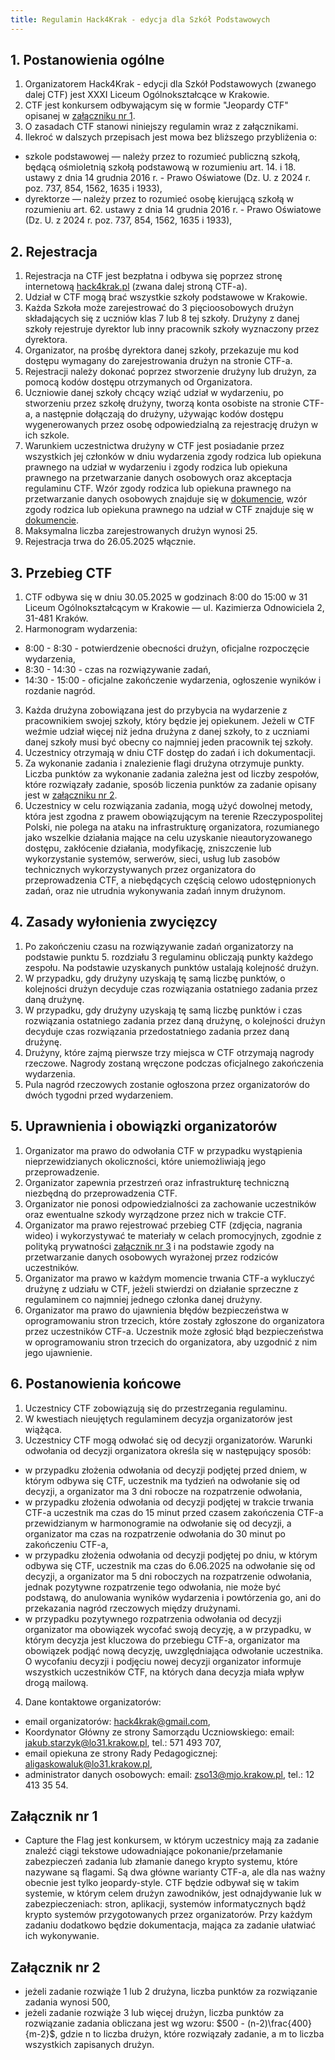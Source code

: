 ```yaml
---
title: Regulamin Hack4Krak - edycja dla Szkół Podstawowych
---
```


## 1. Postanowienia ogólne

1. Organizatorem Hack4Krak - edycji dla Szkół Podstawowych (zwanego dalej CTF) jest XXXI Liceum Ogólnokształcące w Krakowie.
2. CTF jest konkursem odbywającym się w formie "Jeopardy CTF" opisanej w [załączniku nr 1](#załącznik-nr-1).
3. O zasadach CTF stanowi niniejszy regulamin wraz z załącznikami.
4. Ilekroć w dalszych przepisach jest mowa bez bliższego przybliżenia o:

- szkole podstawowej — należy przez to rozumieć publiczną szkołą, będącą ośmioletnią szkołą podstawową w rozumieniu art. 14. i 18. ustawy z dnia 14 grudnia 2016 r. - Prawo Oświatowe (Dz. U. z 2024 r. poz. 737, 854, 1562, 1635 i 1933),
- dyrektorze — należy przez to rozumieć osobę kierującą szkołą w rozumieniu art. 62. ustawy z dnia 14 grudnia 2016 r. - Prawo Oświatowe (Dz. U. z 2024 r. poz. 737, 854, 1562, 1635 i 1933),

## 2. Rejestracja

1. Rejestracja na CTF jest bezpłatna i odbywa się poprzez stronę internetową [hack4krak.pl](https://hack4krak.pl) (zwana dalej stroną CTF-a).
2. Udział w CTF mogą brać wszystkie szkoły podstawowe w Krakowie.
3. Każda Szkoła może zarejestrować do 3 pięcioosobowych drużyn składających się z uczniów klas 7 lub 8 tej szkoły. Drużyny z danej szkoły rejestruje dyrektor lub inny pracownik szkoły wyznaczony przez dyrektora.
4. Organizator, na prośbę dyrektora danej szkoły, przekazuje mu kod dostępu wymagany do zarejestrowania drużyn na stronie CTF-a.
5. Rejestracji należy dokonać poprzez stworzenie drużyny lub drużyn, za pomocą kodów dostępu otrzymanych od Organizatora.
6. Uczniowie danej szkoły chcący wziąć udział w wydarzeniu, po stworzeniu przez szkołę drużyny, tworzą konta osobiste na stronie CTF-a, a następnie dołączają do drużyny, używając kodów dostępu wygenerowanych przez osobę odpowiedzialną za rejestrację drużyn w ich szkole.
7. Warunkiem uczestnictwa drużyny w CTF jest posiadanie przez wszystkich jej członków w dniu wydarzenia zgody rodzica lub opiekuna prawnego na udział w wydarzeniu i zgody rodzica lub opiekuna prawnego na przetwarzanie danych osobowych oraz akceptacja regulaminu CTF. Wzór zgody rodzica lub opiekuna prawnego na przetwarzanie danych osobowych znajduje się w [dokumencie](docs/Zgoda_rodzica_lub_opiekuna_prawnego_na_przetwarzanie_danych_osobowych_uczestnika_Hack4Krak_edycja_dla_szkół_podstawowych.pdf), wzór zgody rodzica lub opiekuna prawnego na udział w CTF znajduje się w [dokumencie](docs/Zgoda_rodzica_lub_opiekuna_prawnego_na_uczestnictwo_w_Hack4Krak_edycja_dla_szkół_podstawowych.pdf).
8. Maksymalna liczba zarejestrowanych drużyn wynosi 25.
9. Rejestracja trwa do 26.05.2025 włącznie.

## 3. Przebieg CTF

1. CTF odbywa się w dniu 30.05.2025 w godzinach 8:00 do 15:00 w 31 Liceum Ogólnokształcącym w Krakowie — ul. Kazimierza Odnowiciela 2, 31-481 Kraków.
2. Harmonogram wydarzenia:

- 8:00 - 8:30 - potwierdzenie obecności drużyn, oficjalne rozpoczęcie wydarzenia,
- 8:30 - 14:30 - czas na rozwiązywanie zadań,
- 14:30 - 15:00 - oficjalne zakończenie wydarzenia, ogłoszenie wyników i rozdanie nagród.

3. Każda drużyna zobowiązana jest do przybycia na wydarzenie z pracownikiem swojej szkoły, który będzie jej opiekunem. Jeżeli w CTF weźmie udział więcej niż jedna drużyna z danej szkoły, to z uczniami danej szkoły musi być obecny co najmniej jeden pracownik tej szkoły.
4. Uczestnicy otrzymają w dniu CTF dostęp do zadań i ich dokumentacji.
5. Za wykonanie zadania i znalezienie flagi drużyna otrzymuje punkty. Liczba punktów za wykonanie zadania zależna jest od liczby zespołów, które rozwiązały zadanie, sposób liczenia punktów za zadanie opisany jest w [załączniku nr 2](#załącznik-nr-2).
6. Uczestnicy w celu rozwiązania zadania, mogą użyć dowolnej metody, która jest zgodna z prawem obowiązującym na terenie Rzeczypospolitej Polski, nie polega na ataku na infrastrukturę organizatora, rozumianego jako wszelkie działania mające na celu uzyskanie nieautoryzowanego dostępu, zakłócenie działania, modyfikację, zniszczenie lub wykorzystanie systemów, serwerów, sieci, usług lub zasobów technicznych wykorzystywanych przez organizatora do przeprowadzenia CTF, a niebędących częścią celowo udostępnionych zadań, oraz nie utrudnia wykonywania zadań innym drużynom.

## 4. Zasady wyłonienia zwycięzcy

1. Po zakończeniu czasu na rozwiązywanie zadań organizatorzy na podstawie punktu 5. rozdziału 3 regulaminu obliczają punkty każdego zespołu. Na podstawie uzyskanych punktów ustalają kolejność drużyn.
2. W przypadku, gdy drużyny uzyskają tę samą liczbę punktów, o kolejności drużyn decyduje czas rozwiązania ostatniego zadania przez daną drużynę.
3. W przypadku, gdy drużyny uzyskają tę samą liczbę punktów i czas rozwiązania ostatniego zadania przez daną drużynę, o kolejności drużyn decyduje czas rozwiązania przedostatniego zadania przez daną drużynę.
4. Drużyny, które zajmą pierwsze trzy miejsca w CTF otrzymają nagrody rzeczowe. Nagrody zostaną wręczone podczas oficjalnego zakończenia wydarzenia.
5. Pula nagród rzeczowych zostanie ogłoszona przez organizatorów do dwóch tygodni przed wydarzeniem.

## 5. Uprawnienia i obowiązki organizatorów

1. Organizator ma prawo do odwołania CTF w przypadku wystąpienia nieprzewidzianych okoliczności, które uniemożliwiają jego przeprowadzenie.
2. Organizator zapewnia przestrzeń oraz infrastrukturę techniczną niezbędną do przeprowadzenia CTF.
3. Organizator nie ponosi odpowiedzialności za zachowanie uczestników oraz ewentualne szkody wyrządzone przez nich w trakcie CTF.
4. Organizator ma prawo rejestrować przebieg CTF (zdjęcia, nagrania wideo) i wykorzystywać te materiały w celach promocyjnych, zgodnie z polityką prywatności [załącznik nr 3](#załącznik-nr-3) i na podstawie zgody na przetwarzanie danych osobowych wyrażonej przez rodziców uczestników.
5. Organizator ma prawo w każdym momencie trwania CTF-a wykluczyć drużynę z udziału w CTF, jeżeli stwierdzi on działanie sprzeczne z regulaminem co najmniej jednego członka danej drużyny.
6. Organizator ma prawo do ujawnienia błędów bezpieczeństwa w oprogramowaniu stron trzecich, które zostały zgłoszone do organizatora przez uczestników CTF-a. Uczestnik może zgłosić błąd bezpieczeństwa w oprogramowaniu stron trzecich do organizatora, aby uzgodnić z nim jego ujawnienie.

## 6. Postanowienia końcowe

1. Uczestnicy CTF zobowiązują się do przestrzegania regulaminu.
2. W kwestiach nieujętych regulaminem decyzja organizatorów jest wiążąca.
3. Uczestnicy CTF mogą odwołać się od decyzji organizatorów. Warunki odwołania od decyzji organizatora określa się w następujący sposób:

- w przypadku złożenia odwołania od decyzji podjętej przed dniem, w którym odbywa się CTF, uczestnik ma tydzień na odwołanie się od decyzji, a organizator ma 3 dni robocze na rozpatrzenie odwołania,
- w przypadku złożenia odwołania od decyzji podjętej w trakcie trwania CTF-a uczestnik ma czas do 15 minut przed czasem zakończenia CTF-a przewidzianym w harmonogramie na odwołanie się od decyzji, a organizator ma czas na rozpatrzenie odwołania do 30 minut po zakończeniu CTF-a,
- w przypadku złożenia odwołania od decyzji podjętej po dniu, w którym odbywa się CTF, uczestnik ma czas do 6.06.2025 na odwołanie się od decyzji, a organizator ma 5 dni roboczych na rozpatrzenie odwołania, jednak pozytywne rozpatrzenie tego odwołania, nie może być podstawą, do anulowania wyników wydarzenia i powtórzenia go, ani do przekazania nagród rzeczowych między drużynami.
- w przypadku pozytywnego rozpatrzenia odwołania od decyzji organizator ma obowiązek wycofać swoją decyzję, a w przypadku, w którym decyzja jest kluczowa do przebiegu CTF-a, organizator ma obowiązek podjąć nową decyzję, uwzględniająca odwołanie uczestnika. O wycofaniu decyzji i podjęciu nowej decyzji organizator informuje wszystkich uczestników CTF, na których dana decyzja miała wpływ drogą mailową.

4. Dane kontaktowe organizatorów:

- email organizatorów: hack4krak@gmail.com,
- Koordynator Główny ze strony Samorządu Uczniowskiego: email: jakub.starzyk@lo31.krakow.pl, tel.: 571 493 707,
- email opiekuna ze strony Rady Pedagogicznej: aligaskowaluk@lo31.krakow.pl,
- administrator danych osobowych: email: zso13@mjo.krakow.pl, tel.: 12 413 35 54.

## Załącznik nr 1

- Capture the Flag jest konkursem, w którym uczestnicy mają za zadanie znaleźć ciągi tekstowe udowadniające pokonanie/przełamanie zabezpieczeń zadania lub złamanie danego krypto systemu, które nazywane są flagami. Są dwa główne warianty CTF-a, ale dla nas ważny obecnie jest tylko jeopardy-style. CTF będzie odbywał się w takim systemie, w którym celem drużyn zawodników, jest odnajdywanie luk w zabezpieczeniach: stron, aplikacji, systemów informatycznych bądź krypto systemów przygotowanych przez organizatorów. Przy każdym zadaniu dodatkowo będzie dokumentacja, mająca za zadanie ułatwiać ich wykonywanie.

## Załącznik nr 2

- jeżeli zadanie rozwiąże 1 lub 2 drużyna, liczba punktów za rozwiązanie zadania wynosi 500,
- jeżeli zadanie rozwiąże 3 lub więcej drużyn, liczba punktów za rozwiązanie zadania obliczana jest wg wzoru: $500 - (n-2)\frac{400}{m-2}$, gdzie n to liczba drużyn, które rozwiązały zadanie, a m to liczba wszystkich zapisanych drużyn.
